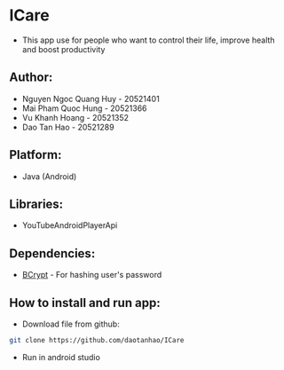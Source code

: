 # ICare
- This app use for people who want to control their life, improve health and boost productivity
## Author:
- Nguyen Ngoc Quang Huy - 20521401  
- Mai Pham Quoc Hung - 20521366
- Vu Khanh Hoang -  20521352  
- Dao Tan Hao - 20521289  
## Platform:
- Java (Android)
## Libraries:
- YouTubeAndroidPlayerApi
## Dependencies:
- [BCrypt](https://github.com/patrickfav/bcrypt) - For hashing user's password 
## How to install and run app:
- Download file from github:  
```sh
git clone https://github.com/daotanhao/ICare
```
- Run in android studio

